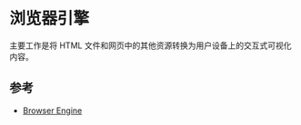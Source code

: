 # 浏览器引擎

主要工作是将 HTML 文件和网页中的其他资源转换为用户设备上的交互式可视化内容。

## 参考

* [Browser Engine](https://en.wikipedia.org/wiki/Browser_engine)
